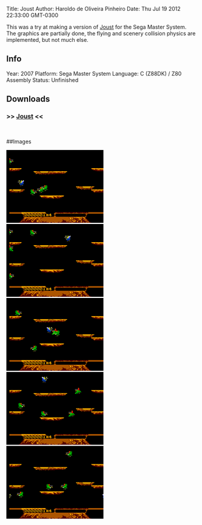 Title: Joust
Author: Haroldo de Oliveira Pinheiro
Date: Thu Jul 19 2012 22:33:00 GMT-0300

This was a try at making a version of [Joust](http://www.youtube.com/watch?v=avBoo8qyWfQ) for the Sega Master System. The graphics are partially done, the flying and scenery collision physics are implemented, but not much else.

## Info
Year: 2007
Platform: Sega Master System
Language: C (Z88DK) / Z80 Assembly
Status: Unfinished 

## Downloads
### >> [Joust](/downloads/joust-v0.05-alpha.zip "Download Joust") <<
<br>

##Images

<div class="ContentFlow">
	<div class="flow">
		<img class="item" src="/joust-sms/joust-01.png" />
		<img class="item" src="/joust-sms/joust-02.png" />
		<img class="item" src="/joust-sms/joust-03.png" />
		<img class="item" src="/joust-sms/joust-04.png" />
		<img class="item" src="/joust-sms/joust-05.png" />
	</div>
</div>
